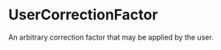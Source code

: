 UserCorrectionFactor
====================

An arbitrary correction factor that may be applied by the user.
